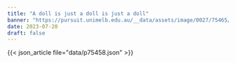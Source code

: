 ```yaml
---
title: "A doll is just a doll is just a doll"
banner: "https://pursuit.unimelb.edu.au/__data/assets/image/0027/75465/A-doll-is-just-a-doll-is-just-a-doll_e9a0ee96-5a86-405e-886f-e8ee785b961a.jpg"
date: 2023-07-20
draft: false
---
```


{{< json_article file="data/p75458.json" >}}